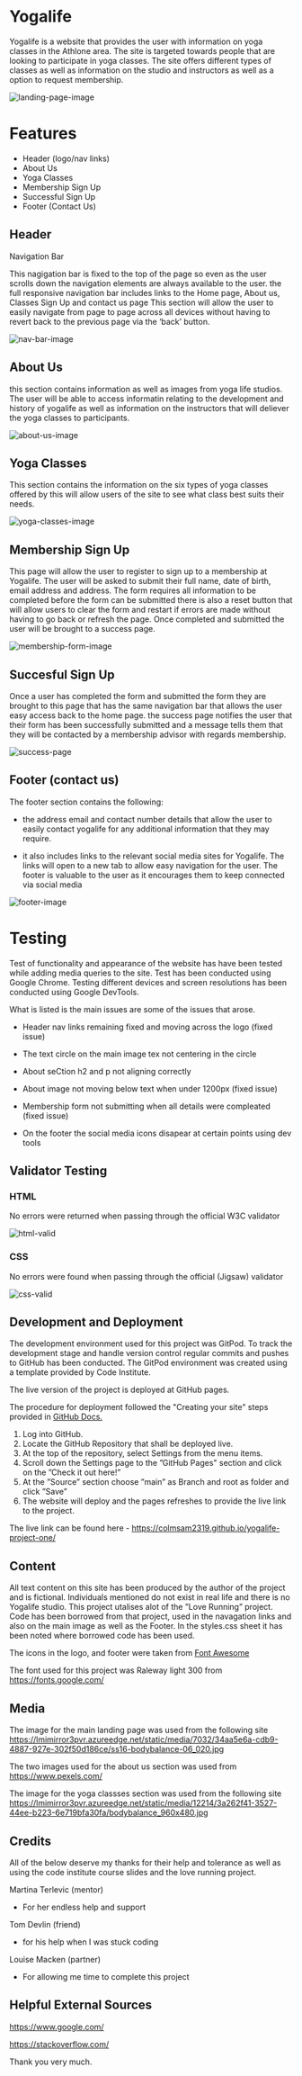 # Yogalife
Yogalife is a website that provides the user with information on yoga classes in the Athlone area. The site is targeted towards people that are looking to participate in yoga classes. The site offers different types of classes as well as information on the studio and instructors as well as a option to request membership.

![landing-page-image](/assets/images/readme-images/screengrab-1-main.jpg)


# Features
- Header (logo/nav links)
- About Us
- Yoga Classes
- Membership Sign Up
- Successful Sign Up
- Footer (Contact Us)


## Header 

Navigation Bar

This nagigation bar is fixed to the top of the page so even as the user scrolls down the navigation elements are always available to the user. the full responsive navigation bar includes links to the Home page, About us, Classes Sign Up and contact us page
This section will allow the user to easily navigate from page to page across all devices without having to revert back to the previous page via the ‘back’ button.

![nav-bar-image](/assets/images/readme-images/screegrab-2-navbar.jpg)

## About Us

this section contains information as well as images from yoga life studios. The user will be able to access informatin relating to the development and history of yogalife as well as information on the instructors that will deliever the yoga classes to participants.

![about-us-image](/assets/images/readme-images/screengrab-3-about%20us.png)

## Yoga Classes
This section contains the information on the six types of yoga classes offered by this will allow users of the site to see what class best suits their needs.

![yoga-classes-image](/assets/images/readme-images/screengrab-4-yoga%20classes.png)

## Membership Sign Up 
This page will allow the user to register to sign up to a membership at Yogalife. The user will be asked to submit their full name, date of birth, email address and address. The form requires all information to be completed before the form can be submitted there is also a reset button that will allow users to clear the form and restart if errors are made without having to go back or refresh the page. Once completed and submitted the user will be brought to a success page.

![membership-form-image](/assets/images/readme-images/screengrab-5-membership%20form.png)

## Succesful Sign Up

Once a user has completed the form and submitted the form they are brought to this page that has the same navigation bar that allows the user easy access back to the home page. the success page notifies the user that their form has been successfully submitted and a message tells them that they will be contacted by a membership advisor with regards membership.

![success-page](/assets/images/readme-images/screengrab-9-success%20page.png)

##  Footer (contact us)

The footer section contains the following:

- the address email and contact number details that allow the user to easily contact yogalife for any additional information that they may require.
 
 - it also includes links to the relevant social media sites for Yogalife. The links will open to a new tab to allow easy navigation for the user. The footer is valuable to the user as it encourages them to keep connected via social media

 ![footer-image](/assets/images/readme-images/screengrab-6-footer.png)


# Testing
Test of functionality and appearance of the website has have been tested while adding media queries to the site. Test has been conducted using Google Chrome. Testing different devices and screen resolutions has been conducted using Google DevTools.

What is listed is the main issues are some of the issues that arose.

* Header nav links remaining fixed and moving across the logo (fixed issue)

* The text circle on the main image tex not centering in the circle

* About seCtion h2 and p not aligning correctly

* About image not moving below text when under 1200px (fixed issue)

* Membership form not submitting when all details were compleated (fixed issue)

* On the footer the social media icons disapear at certain points using dev tools


## Validator Testing

### HTML
No errors were returned when passing through the official W3C validator

![html-valid](/assets/images/readme-images/screengrab-7-html%20valid.png)
### CSS
No errors were found when passing through the official (Jigsaw) validator

![css-valid](/assets/images/readme-images/screengrab-8-css%20valid.png)

## Development and Deployment

The development environment used for this project was GitPod. To track the development stage and handle version control regular commits and pushes to GitHub has been conducted. The GitPod environment was created using a template provided by Code Institute.

The live version of the project is deployed at GitHub pages.

The procedure for deployment followed the "Creating your site" steps provided in [GitHub Docs.](https://docs.github.com/en/pages/getting-started-with-github-pages/creating-a-github-pages-site)

1. Log into GitHub.
2. Locate the GitHub Repository that shall be deployed live.
3. At the top of the repository, select Settings from the menu items.
4. Scroll down the Settings page to the ”GitHub Pages" section and click on the ”Check it out here!”
5. At the ”Source” section choose ”main” as Branch and root as folder and click ”Save”
6. The website will deploy and the pages refreshes to provide the live link to the project.

The live link can be found here - https://colmsam2319.github.io/yogalife-project-one/

## Content

All text content on this site has been produced by the author of the project and is fictional. Individuals mentioned do not exist in real life and there is no Yogalife studio.
This project utalises alot of the ”Love Running” project. Code has been borrowed from that project, used in the navagation links and also on the main image as well as the Footer. In the styles.css sheet it has been noted where borrowed code has been used. 

The icons in the logo, and footer were taken from [Font Awesome](https://fontawesome.com/)

The font used for this project was Raleway light 300 from https://fonts.google.com/

## Media

The image for the main landing page was used from the following site https://lmimirror3pvr.azureedge.net/static/media/7032/34aa5e6a-cdb9-4887-927e-302f50d186ce/ss16-bodybalance-06_020.jpg

The two images used for the about us section was used from https://www.pexels.com/

The image for the yoga classses section was used from the following site https://lmimirror3pvr.azureedge.net/static/media/12214/3a262f41-3527-44ee-b223-6e719bfa30fa/bodybalance_960x480.jpg


## Credits 
All of the below deserve my thanks for their help and tolerance as well as using the code institute course slides and the love running project.

Martina Terlevic (mentor)
 - For her endless help and support 

Tom Devlin (friend)
- for his help when I was stuck coding

Louise Macken (partner)
- For allowing me time to complete this project
 
 ## Helpful External Sources 
 https://www.google.com/

 https://stackoverflow.com/


Thank you very much.